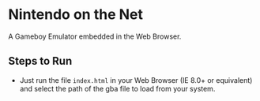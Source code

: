 # Nintendo on the Net

A Gameboy Emulator embedded in the Web Browser.

## Steps to Run
- Just run the file ```index.html``` in your Web Browser (IE 8.0+ or equivalent) and select the path of the gba file to load from your system.